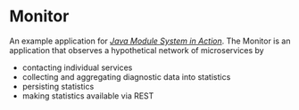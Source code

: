 # Monitor

An example application for [_Java Module System in Action_](https://git.manning.com/agileauthor/parlog).
The Monitor is an application that observes a hypothetical network of microservices by

* contacting individual services
* collecting and aggregating diagnostic data into statistics
* persisting statistics
* making statistics available via REST
